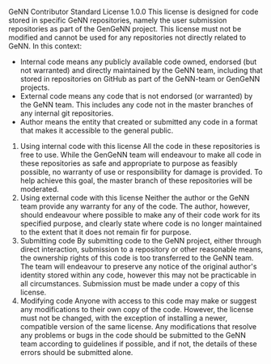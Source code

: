 GeNN Contributor Standard License 1.0.0
This license is designed for code stored in specific GeNN repositories, namely the user submission repositories as part of the GenGeNN project. This license must not be modified and cannot be used for any repositories not directly related to GeNN.
In this context:
  - Internal code means any publicly available code owned, endorsed (but not warranted) and directly maintained by the GeNN team, including that stored in repositories on GitHub as part of the GeNN-team or GenGeNN projects.
  - External code means any code that is not endorsed (or warranted) by the GeNN team. This includes any code not in the master branches of any internal git repositories.
  - Author means the entity that created or submitted any code in a format that makes it accessible to the general public.
1. Using internal code with this license
  All the code in these repositories is free to use. While the GenGeNN team will endeavour to make all code in these repositories as safe and appropriate to purpose as feasibly possible, no warranty of use or responsibility for damage is provided. To help achieve this goal, the master branch of these repositories will be moderated.
2. Using external code with this license
  Neither the author or the GeNN team provide any warranty for any of the code. The author, however, should endeavour where possible to make any of their code work for its specified purpose, and clearly state where code is no longer maintained to the extent that it does not remain fir for purpose.
3. Submitting code
  By submitting code to the GeNN project, either through direct interaction, submission to a repository or other reasonable means, the ownership rights of this code is too transferred to the GeNN team. The team will endeavour to preserve any notice of the original author's identity stored within any code, however this may not be practicable in all circumstances. Submission must be made under a copy of this license.
4. Modifying code
  Anyone with access to this code may make or suggest any modifications to their own copy of the code. However, the license must not be changed, with the exception of installing a newer, compatible version of the same license. Any modifications that resolve any problems or bugs in the code should be submitted to the GeNN team according to guidelines if possible, and if not, the details of these errors should be submitted alone.
